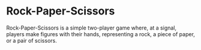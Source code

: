 # Rock-Paper-Scissors
Rock-Paper-Scissors is a simple two-player game where, at a signal, players make figures with their hands, representing a rock, a piece of paper, or a pair of scissors.
